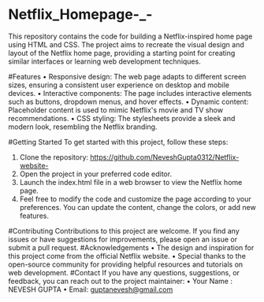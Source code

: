 # Netflix_Homepage-_-
This repository contains the code for building a Netflix-inspired home page using HTML and CSS. The project aims to recreate the visual design and layout of the Netflix home page, providing a starting point for creating similar interfaces or learning web development techniques.
 
#Features
•	Responsive design: The web page adapts to different screen sizes, ensuring a consistent user experience on desktop and mobile devices.
•	Interactive components: The page includes interactive elements such as buttons, dropdown menus, and hover effects.
•	Dynamic content: Placeholder content is used to mimic Netflix's movie and TV show recommendations.
•	CSS styling: The stylesheets provide a sleek and modern look, resembling the Netflix branding.

#Getting Started
To get started with this project, follow these steps:
1.	Clone the repository: https://github.com/NeveshGupta0312/Netflix-website-
2.	Open the project in your preferred code editor.
3.	Launch the index.html file in a web browser to view the Netflix home page.
4.	Feel free to modify the code and customize the page according to your preferences. You can update the content, change the colors, or add new features.

#Contributing
Contributions to this project are welcome. If you find any issues or have suggestions for improvements, please open an issue or submit a pull request.
#Acknowledgements
•	The design and inspiration for this project come from the official Netflix website.
•	Special thanks to the open-source community for providing helpful resources and tutorials on web development.
#Contact
If you have any questions, suggestions, or feedback, you can reach out to the project maintainer:
•	Your Name : NEVESH GUPTA
•	Email: guptanevesh@gmail.com
 

